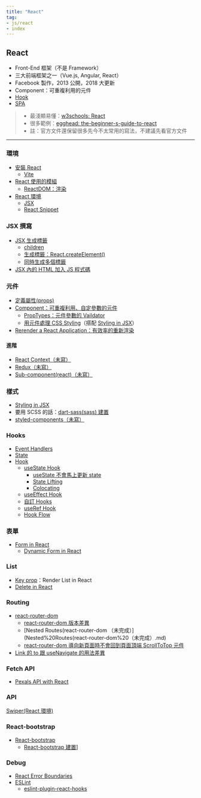 ```yaml
---
title: "React"
tag: 
- js/react
- index
---
```

## React
- Front-End 框架（不是 Framework） 
- 三大前端框架之一（Vue.js, Angular, React）
-  Facebook 製作，2013 公開，2018 大更新
- Component：可重複利用的元件
- [Hook](Hook.md)
- [SPA](SPA.md)

>- 最淺顯易懂：[w3schools: React](https://www.w3schools.com/react/default.asp)
>- 很多範例：[egghead: the-beginner-s-guide-to-react](https://egghead.io/courses/the-beginner-s-guide-to-react)
>- 註：官方文件還保留很多先今不太常用的寫法，不建議先看官方文件

---

### 環境
- [安裝 React](安裝%20React.md)
	- [Vite](JavaScript/React/環境/Vite/Vite.md)
- [React 使用的模組](React%20使用的模組.md)
	- [ReactDOM：渲染](ReactDOM：渲染.md)
- [React 環境](React%20環境.md)
	- [JSX](JSX.md)
	- [React Snippet](React%20Snippet.md)

### JSX 撰寫
- [JSX 生成標籤](JSX%20生成標籤.md)
	- [children](children.md)
	- [生成標籤：React.createElement()](生成標籤：React.createElement().md)
	- [同時生成多個標籤](同時生成多個標籤.md)
- [JSX 內的 HTML 加入 JS 程式碼](JSX%20內的%20HTML%20加入%20JS%20程式碼.md)

### 元件
- [定義屬性(props)](定義屬性(props).md)
- [Component：可重複利用、自定參數的元件](Component：可重複利用、自定參數的元件.md)
	- [PropTypes：元件參數的 Vaildator](PropTypes：元件參數的%20Vaildator.md)
	- [用元件處理 CSS Styling](用元件處理%20CSS%20Styling.md)（搭配 [Styling in JSX](Styling%20in%20JSX.md)）
- [Rerender a React Application：有效率的重新渲染](Rerender%20a%20React%20Application：有效率的重新渲染.md)

#### 進階
- [React Context（未寫）](React%20Context（未寫）.md)
- [Redux（未寫）](Redux（未寫）.md)
- [Sub-component(react)（未寫）](Sub-component(react)（未寫）.md)

### 樣式
- [Styling in JSX](Styling%20in%20JSX.md)
- 要用 SCSS 的話：[dart-sass(sass) 建置](dart-sass(sass)%20建置.md)
- [styled-components（未寫）](styled-components（未寫）.md)

### Hooks
- [Event Handlers](Event%20Handlers.md)
- [State](State.md)
- [Hook](Hook.md)
	- [useState Hook](useState%20Hook.md)
		- [useState 不會馬上更新 state](useState%20不會馬上更新%20state.md)
		- [State Lifting](State%20Lifting.md)
		- [Colocating](Colocating.md)
	- [useEffect Hook](useEffect%20Hook.md)
	- [自訂 Hooks](自訂%20Hooks.md)
	- [useRef Hook](useRef%20Hook.md)
	- [Hook Flow](Hook%20Flow.md)


### 表單
- [Form in React](Form%20in%20React.md)
	- [Dynamic Form in React](Dynamic%20Form%20in%20React.md)

### List
- [Key prop](Key%20prop.md)：Render List in React 
- [Delete in React](Delete%20in%20React.md)

### Routing
- [react-router-dom](react-router-dom.md)
	- [react-router-dom 版本差異](react-router-dom%20版本差異.md)
	- [Nested Routes(react-router-dom （未完成）](Nested%20Routes(react-router-dom%20（未完成）.md)
	- [react-router-dom 導向新頁面時不會回到頁面頂端 ScrollToTop 元件](react-router-dom%20導向新頁面時不會回到頁面頂端%20ScrollToTop%20元件.md)
- [Link 的 to 跟 useNavigate 的用法差異](JavaScript/React/Routing/Link%20的%20to%20跟%20useNavigate%20的用法差異.md)

### Fetch API
- [Pexals API with React](Pexals%20API%20with%20React.md)


### API
[Swiper(React 環境)](Swiper(React%20環境).md)

### React-bootstrap
- [React-bootstrap](React-bootstrap.md)
	- [React-bootstrap 建置](React-bootstrap%20建置.md)]

### Debug
- [React Error Boundaries](React%20Error%20Boundaries.md)
- [ESLint](ESLint.md)
	- [eslint-plugin-react-hooks](eslint-plugin-react-hooks.md)



